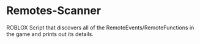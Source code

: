 # Remotes-Scanner
ROBLOX Script that discovers all of the RemoteEvents/RemoteFunctions in the game and prints out its details.
